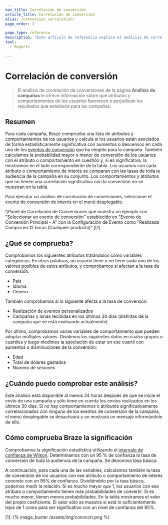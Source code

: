 ```yaml
---
nav_title: Correlación de conversión
article_title: Correlación de conversión
alias: /conversion_correlation/
page_order: 3

page_type: reference
description: "Este artículo de referencia explica el análisis de correlación de conversiones en la página de Campaign Analytics."
tool: 
  - Reports
  
---
```


# Correlación de conversión

> El análisis de correlación de conversiones de la página **Análisis de campañas** le ofrece información sobre qué atributos y comportamientos de los usuarios favorecen o perjudican los resultados que establece para las campañas. 

## Resumen

Para cada campaña, Braze comprueba una lista de atributos y comportamientos de los usuarios y calcula si los usuarios están asociados de forma estadísticamente significativa con aumentos o descensos en cada uno de los [eventos de conversión]({{site.baseurl}}/user_guide/engagement_tools/messaging_fundamentals/conversion_events/) que ha elegido para la campaña. También calculamos la probabilidad mayor o menor de conversión de los usuarios con el atributo o comportamiento en cuestión y, si es significativa, la mostramos en el lado correspondiente de la tabla. Los usuarios con cada atributo o comportamiento de interés se comparan con las tasas de toda la audiencia de la campaña en su conjunto. Los comportamientos y atributos que no tienen una correlación significativa con la conversión no se muestran en la tabla.

Para ejecutar un análisis de correlación de conversiones, seleccione el evento de conversión de interés en el menú desplegable.

![Panel de Correlación de Conversiones que muestra un ejemplo con "Seleccionar un evento de conversión" establecido en "Evento de Conversión Principal - A" con la Configuración de Evento como "Realizada Compra en 12 horas (Cualquier producto)".][1]

## ¿Qué se comprueba?

Comprobamos los siguientes atributos tratándolos como variables categóricas. En otras palabras, un usuario tiene o no tiene cada uno de los valores posibles de estos atributos, y comprobamos si afectan a la tasa de conversión.

-  País
-  Idioma
-  Género

También comprobamos si lo siguiente afecta a la tasa de conversión:

- Realización de eventos personalizados
- Campañas y lonas recibidas en los últimos 30 días (distintas de la campaña que se está evaluando actualmente)

Por último, comprobamos varias variables de comportamiento que pueden adoptar múltiples valores. Dividimos los siguientes datos en cuatro grupos o cuartiles y luego medimos la asociación de estar en ese cuartil con aumentos o disminuciones de la conversión:

- Edad
- Total de dólares gastados
- Número de sesiones

## ¿Cuándo puedo comprobar este análisis?

Este análisis está disponible al menos 24 horas después de que se inicie el envío de una campaña y sólo tiene en cuenta los envíos realizados en los últimos 30 días. Si no hay comportamientos o atributos significativamente correlacionados con ninguno de los eventos de conversión de la campaña, el menú desplegable se desactivará y se mostrará un mensaje informándole de ello.

## Cómo comprueba Braze la significación

Comprobamos la significación estadística utilizando el [intervalo de confianza de Wilson](https://en.wikipedia.org/wiki/Binomial_proportion_confidence_interval#Wilson_score_interval). Determinamos con un 95 % de confianza la tasa de conversión de toda la audiencia de la campaña. Se denomina tasa básica. 

A continuación, para cada una de las variables, calculamos también la tasa de conversión de los usuarios con ese atributo o comportamiento de interés concreto con un 95% de confianza. Dividiéndolo por la tasa básica, podemos medir la relación. Si es mucho mayor que 1, los usuarios con ese atributo o comportamiento tienen más probabilidades de convertir. Si es mucho menor, tienen menos probabilidades. En la tabla mostramos el valor del propio coeficiente. El valor sólo se muestra si está lo suficientemente lejos de 1 como para ser significativo con un nivel de confianza del 95%.

[1]: {% image_buster /assets/img/convcorr.png %}
